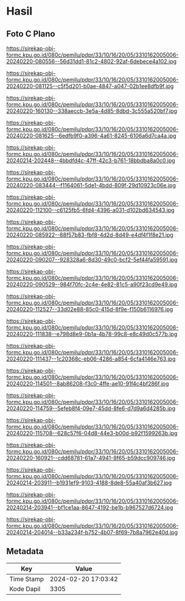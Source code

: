# Hasil

## Foto C Plano

https://sirekap-obj-formc.kpu.go.id/080c/pemilu/pdpr/33/10/16/20/05/3310162005006-20240220-080556--56d31dd1-81c2-4802-92af-6debece4a102.jpg

https://sirekap-obj-formc.kpu.go.id/080c/pemilu/pdpr/33/10/16/20/05/3310162005006-20240220-081125--c5f5d201-b0ae-4847-a047-02b1ee8dfb9f.jpg

https://sirekap-obj-formc.kpu.go.id/080c/pemilu/pdpr/33/10/16/20/05/3310162005006-20240220-160130--338aeccb-3e5a-4d85-8dbd-3c555a520bf7.jpg

https://sirekap-obj-formc.kpu.go.id/080c/pemilu/pdpr/33/10/16/20/05/3310162005006-20240220-081625--6edfb9f0-a396-4a61-8245-6106a6d7ca4a.jpg

https://sirekap-obj-formc.kpu.go.id/080c/pemilu/pdpr/33/10/16/20/05/3310162005006-20240214-202448--4bbdfd4c-47ff-42c3-b761-18bbdba8a0c0.jpg

https://sirekap-obj-formc.kpu.go.id/080c/pemilu/pdpr/33/10/16/20/05/3310162005006-20240220-083444--f1164061-5de1-4bdd-809f-29d10923c06e.jpg

https://sirekap-obj-formc.kpu.go.id/080c/pemilu/pdpr/33/10/16/20/05/3310162005006-20240220-112100--c6125fb5-6fd4-4396-a031-d102bd634543.jpg

https://sirekap-obj-formc.kpu.go.id/080c/pemilu/pdpr/33/10/16/20/05/3310162005006-20240220-085922--88f57b83-fbf8-4d2d-8d49-e4df4f1f8e21.jpg

https://sirekap-obj-formc.kpu.go.id/080c/pemilu/pdpr/33/10/16/20/05/3310162005006-20240220-090207--928328a6-8d30-49c0-bcf2-5ef44fa59591.jpg

https://sirekap-obj-formc.kpu.go.id/080c/pemilu/pdpr/33/10/16/20/05/3310162005006-20240220-090529--984f70fc-2c4e-4e82-81c5-a90f23cd9e49.jpg

https://sirekap-obj-formc.kpu.go.id/080c/pemilu/pdpr/33/10/16/20/05/3310162005006-20240220-112527--33d02e88-85c0-415d-8f9e-f150b6116976.jpg

https://sirekap-obj-formc.kpu.go.id/080c/pemilu/pdpr/33/10/16/20/05/3310162005006-20240220-111838--e798d8e9-0b1a-4b78-99c8-e8c49d0c577b.jpg

https://sirekap-obj-formc.kpu.go.id/080c/pemilu/pdpr/33/10/16/20/05/3310162005006-20240220-111437--1c20368c-eb06-4286-a854-6cfa4146e763.jpg

https://sirekap-obj-formc.kpu.go.id/080c/pemilu/pdpr/33/10/16/20/05/3310162005006-20240220-114501--8ab86208-f3c0-4ffe-ae10-91f4c4bf286f.jpg

https://sirekap-obj-formc.kpu.go.id/080c/pemilu/pdpr/33/10/16/20/05/3310162005006-20240220-114759--5efeb8f4-09e7-45dd-8fe6-d7d9a6d4285b.jpg

https://sirekap-obj-formc.kpu.go.id/080c/pemilu/pdpr/33/10/16/20/05/3310162005006-20240220-115708--628c57f6-04d8-44e3-b00d-b92f1599263b.jpg

https://sirekap-obj-formc.kpu.go.id/080c/pemilu/pdpr/33/10/16/20/05/3310162005006-20240220-160921--cdd68781-61a7-4941-8f65-b59dcc909746.jpg

https://sirekap-obj-formc.kpu.go.id/080c/pemilu/pdpr/33/10/16/20/05/3310162005006-20240214-203911--b1931ef9-9103-4188-8de8-55a40af3b627.jpg

https://sirekap-obj-formc.kpu.go.id/080c/pemilu/pdpr/33/10/16/20/05/3310162005006-20240214-203941--bf1ce1aa-8647-4192-be1b-b967527d6724.jpg

https://sirekap-obj-formc.kpu.go.id/080c/pemilu/pdpr/33/10/16/20/05/3310162005006-20240214-204014--b33a234f-b752-4b07-8f69-7b8a7962e40d.jpg


## Metadata

| Key        | Value               |
| ---------- | ------------------- |
| Time Stamp | 2024-02-20 17:03:42 |
| Kode Dapil | 3305                |



